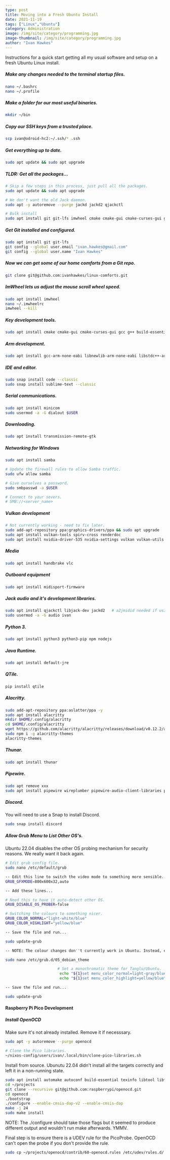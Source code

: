 ```yaml
---
type: post
title: Moving into a Fresh Ubuntu Install
date: 2021-11-19
tags: ["Linux","Ubuntu"]
category: Administration
image: /img/site/category/programming.jpg
image-thumbnail: /img/site/category/programming.jpg
author: "Ivan Hawkes"
---
```


Instructions for a quick start getting all my usual software and setup on a fresh Ubuntu Linux install.
<!--more-->

##### Make any changes needed to the terminal startup files.
```bash
nano ~/.bashrc
nano ~/.profile
```

##### Make a folder for our most useful binaries.
```bash
mkdir ~/bin
```

##### Copy our SSH keys from a trusted place.
```bash
scp ivan@odroid-hc2:~/.ssh/* .ssh
```

##### Get everything up to date.
```bash
sudo apt update && sudo apt upgrade
```

##### TLDR: Get all the packages...
```bash
# Skip a few steps in this process, just pull all the packages.
sudo apt update && sudo apt upgrade

# We don't want the old Jack daemon.
sudo apt -y autoremove --purge jackd jackd2 qjackctl

# Bulk install
sudo apt install git git-lfs imwheel cmake cmake-gui cmake-curses-gui gcc g++ build-essential ninja-build clang fonts-hack-ttf gcc-arm-none-eabi libnewlib-arm-none-eabi libstdc++-arm-none-eabi-newlib gdb-multiarch minicom transmission-remote-gtk handbrake vlc midisport-firmware qjackctl libjack-dev python3 python3-pip npm nodejs default-jre vulkan-tools spirv-cross renderdoc samba jackd2
```

##### Get Git installed and configured.
```bash
sudo apt install git git-lfs
git config --global user.email "ivan.hawkes@gmail.com"
git config --global user.name "Ivan Hawkes"
```

##### Now we can get some of our home comforts from a Git repo.
```bash
git clone git@github.com:ivanhawkes/linux-comforts.git
```

##### ImWheel lets us adjust the mouse scroll wheel speed.
```bash
sudo apt install imwheel
nano ~/.imwheelrc
imwheel --kill
```

##### Key development tools.
```bash
sudo apt install cmake cmake-gui cmake-curses-gui gcc g++ build-essential ninja-build clang fonts-hack-ttf
```

##### Arm development.
```bash
sudo apt install gcc-arm-none-eabi libnewlib-arm-none-eabi libstdc++-arm-none-eabi-newlib gdb-multiarch
```

##### IDE and editor.
```bash
sudo snap install code --classic
sudo snap install sublime-text --classic
```

##### Serial communications.
```bash
sudo apt install minicom
sudo usermod -a -G dialout $USER
```

##### Downloading.
```bash
sudo apt install transmission-remote-gtk
```

##### Networking for Windows
```bash
sudo apt install samba

# Update the firewall rules to allow Samba traffic.
sudo ufw allow samba

# Give ourselves a password.
sudo smbpasswd -a $USER

# Connect to your severs.
# SMB://<server_name>

```

##### Vulkan development
```bash
# Not currently working - need to fix later.
sudo add-apt-repository ppa:graphics-drivers/ppa && sudo apt upgrade
sudo apt install vulkan-tools spirv-cross renderdoc
sudo apt install nvidia-driver-535 nvidia-settings vulkan vulkan-utils
```

##### Media
```bash
sudo apt install handbrake vlc
```

##### Outboard equipment
```bash
sudo apt install midisport-firmware
```

##### Jack audio and it's development libraries.
```bash
sudo apt install qjackctl libjack-dev jackd2   # a2jmidid needed if using jackd instead.
sudo usermod -a -G audio ivan
```

##### Python 3.
```bash
sudo apt install python3 python3-pip npm nodejs
```

##### Java Runtime.
```bash
sudo apt install default-jre
```

##### QTile.
```bash
pip install qtile
```

##### Alacritty.
```bash
sudo add-apt-repository ppa:aslatter/ppa -y
sudo apt install alacritty
mkdir $HOME/.config/alacritty
cd $HOME/.config/alacritty
wget https://github.com/alacritty/alacritty/releases/download/v0.12.2/alacritty.yml
sudo npm i -g alacritty-themes
alacritty-themes
```

##### Thunar.
```bash
sudo apt install thunar
```

##### Pipewire.
```bash
sudo apt remove xxx
sudo apt install pipewire wireplumber pipewire-audio-client-libraries pipewire-pulse libpipewire-0.3-dev libldacbt-{abr,enc}2 libspa-0.2-bluetooth libspa-0.2-jack
```

##### Discord.

You will need to use a Snap to install Discord.

```bash
sudo snap install discord
```

##### Allow Grub Menu to List Other OS's.

Ubuntu 22.04 disables the other OS probing mechanism for security reasons. We really want it back again.

```bash
# Edit grub config file.
sudo nano /etc/default/grub

-- Edit this line to switch the video mode to something more sensible...
GRUB_GFXMODE=800x600x32,auto

-- Add these lines...

# Need this to have it auto-detect other OS.
GRUB_DISABLE_OS_PROBER=false

# Switching the colours to something nicer.     
GRUB_COLOR_NORMAL="light-white/blue"
GRUB_COLOR_HIGHLIGHT="yellow/blue"

-- Save the file and run...

sudo update-grub

-- NOTE: The colour changes don''t currently work in Ubuntu. Instead, edit one of the config make files directly for now.

sudo nano /etc/grub.d/05_debian_theme

                       # Set a monochromatic theme for Tanglu/Ubuntu.
                        echo "${1}set menu_color_normal=light-gray/blue"
                        echo "${1}set menu_color_highlight=yellow/blue"

-- Save the file and run...

sudo update-grub
```

#### Raspberry Pi Pico Development

##### Install OpenOCD

Make sure it's not already installed. Remove it if necesssary.

```bash
sudo apt -y autoremove --purge openocd

# Clone the Pico libraries.
~/nixos-config/users/ivan/.local/bin/clone-pico-libraries.sh
```

Install from source. Ubunutu 22.04 didn't install all the targets correctly and left it in a non-running state.

```bash
sudo apt install automake autoconf build-essential texinfo libtool libftdi-dev libusb-1.0-0-dev
cd ~/projects
git clone --recursive git@github.com:raspberrypi/openocd.git
cd openocd
./bootstrap 
./configure --enable-cmsis-dap-v2 --enable-cmsis-dap
make -j 24
sudo make install
```

NOTE: The ./configure should take those flags but it seemed to produce different output and wouldn't run make afterwards. YMMV.

Final step is to ensure there is a UDEV rule for the PicoProbe. OpenOCD can't open the probe if you don't provide the rule.

```bash
sudo cp ~/projects/openocd/contrib/60-openocd.rules /etc/udev/rules.d/
```
